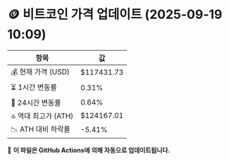 # 🪙 비트코인 가격 업데이트 (2025-09-19 10:09)

| 항목                | 값 |
|--------------------|----------------|
| 💰 현재 가격 (USD) | $117431.73 |
| ⏳ 1시간 변동률    | 0.31% |
| 📆 24시간 변동률   | 0.64% |
| 🔝 역대 최고가 (ATH) | $124167.01 |
| 📉 ATH 대비 하락률 | -5.41% |

🔄 **이 파일은 GitHub Actions에 의해 자동으로 업데이트됩니다.**
